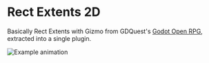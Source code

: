 # Rect Extents 2D


Basically Rect Extents with Gizmo from GDQuest's [Godot Open RPG](https://github.com/GDQuest/godot-open-rpg), extracted into a single plugin.


![Example animation](https://github.com/cupiniki/godot-plugin-rect-extents-2d/blob/master/demo/RectExtents2D.gif)